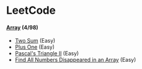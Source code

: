 # LeetCode


#### [Array](src/luyao/array) (4/98)

- [Two Sum](src/luyao/array/TwoSum.java) (Easy)
- [Plus One](src/luyao/array/PlusOne.java) (Easy)
- [Pascal's Triangle II](src/luyao/array/PascalTriangle_II.java) (Easy)
- [ Find All Numbers Disappeared in an Array](src/luyao/array/FindDisappearedNumbers.java) (Easy)